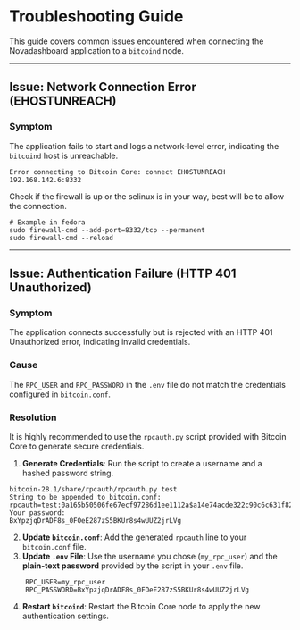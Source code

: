 # Troubleshooting Guide

This guide covers common issues encountered when connecting the Novadashboard application to a `bitcoind` node.

---

## Issue: Network Connection Error (EHOSTUNREACH)

### Symptom
The application fails to start and logs a network-level error, indicating the `bitcoind` host is unreachable.
```
Error connecting to Bitcoin Core: connect EHOSTUNREACH 192.168.142.6:8332
```

Check if the firewall is up or the selinux is in your way, best will be to allow the connection.

```
# Example in fedora
sudo firewall-cmd --add-port=8332/tcp --permanent
sudo firewall-cmd --reload
```

---

## Issue: Authentication Failure (HTTP 401 Unauthorized)

### Symptom
The application connects successfully but is rejected with an HTTP 401 Unauthorized error, indicating invalid credentials.

### Cause
The `RPC_USER` and `RPC_PASSWORD` in the `.env` file do not match the credentials configured in `bitcoin.conf`.

### Resolution
It is highly recommended to use the `rpcauth.py` script provided with Bitcoin Core to generate secure credentials.

1.  **Generate Credentials**: Run the script to create a username and a hashed password string.
```
bitcoin-28.1/share/rpcauth/rpcauth.py test
String to be appended to bitcoin.conf:
rpcauth=test:0a165b50506fe67ecf97286d1ee1112a$a14e74acde322c90c6c631f82d82ddf0c14d40da8fce0bcf5fec84cab6245252
Your password:
BxYpzjqDrADF8s_0FOeE287zS5BKUr8s4wUUZ2jrLVg
```
2.  **Update `bitcoin.conf`**: Add the generated `rpcauth` line to your `bitcoin.conf` file.
3.  **Update `.env` File**: Use the username you chose (`my_rpc_user`) and the **plain-text password** provided by the script in your `.env` file.
```
    RPC_USER=my_rpc_user
    RPC_PASSWORD=BxYpzjqDrADF8s_0FOeE287zS5BKUr8s4wUUZ2jrLVg
```
4.  **Restart `bitcoind`**: Restart the Bitcoin Core node to apply the new authentication settings.


